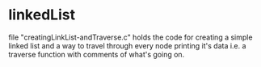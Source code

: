 # linkedList

file "creatingLinkList-andTraverse.c" holds the code for creating a simple linked list and a way to travel through every node printing it's data i.e. a traverse function with comments of what's going on.
